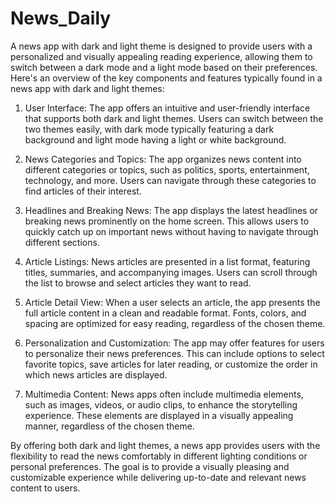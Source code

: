 # News_Daily
A news app with dark and light theme is designed to provide users with a personalized and visually appealing reading experience, allowing them to switch between a dark mode and a light mode based on their preferences. Here's an overview of the key components and features typically found in a news app with dark and light themes:

1. User Interface: The app offers an intuitive and user-friendly interface that supports both dark and light themes. Users can switch between the two themes easily, with dark mode typically featuring a dark background and light mode having a light or white background.

2. News Categories and Topics: The app organizes news content into different categories or topics, such as politics, sports, entertainment, technology, and more. Users can navigate through these categories to find articles of their interest.

3. Headlines and Breaking News: The app displays the latest headlines or breaking news prominently on the home screen. This allows users to quickly catch up on important news without having to navigate through different sections.

4. Article Listings: News articles are presented in a list format, featuring titles, summaries, and accompanying images. Users can scroll through the list to browse and select articles they want to read.

5. Article Detail View: When a user selects an article, the app presents the full article content in a clean and readable format. Fonts, colors, and spacing are optimized for easy reading, regardless of the chosen theme.

6. Personalization and Customization: The app may offer features for users to personalize their news preferences. This can include options to select favorite topics, save articles for later reading, or customize the order in which news articles are displayed.

7. Multimedia Content: News apps often include multimedia elements, such as images, videos, or audio clips, to enhance the storytelling experience. These elements are displayed in a visually appealing manner, regardless of the chosen theme.

By offering both dark and light themes, a news app provides users with the flexibility to read the news comfortably in different lighting conditions or personal preferences. The goal is to provide a visually pleasing and customizable experience while delivering up-to-date and relevant news content to users.
